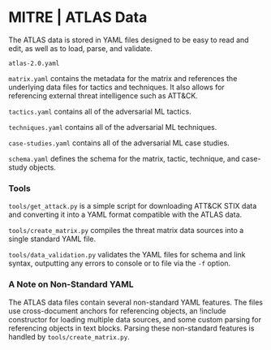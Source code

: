 # MITRE | ATLAS Data

The ATLAS data is stored in YAML files designed to be easy to read and edit, as well as to load, parse, and validate.

`atlas-2.0.yaml`

`matrix.yaml` contains the metadata for the matrix and references the underlying data files for tactics and techniques.
It also allows for referencing external threat intelligence such as ATT&CK.

`tactics.yaml` contains all of the adversarial ML tactics.

`techniques.yaml` contains all of the adversarial ML techniques.

`case-studies.yaml` contains all of the adversarial ML case studies.

`schema.yaml` defines the schema for the matrix, tactic, technique, and case-study objects.

### Tools

`tools/get_attack.py` is a simple script for downloading ATT&CK STIX data and converting it into a YAML format compatible with the ATLAS data.

`tools/create_matrix.py` compiles the threat matrix data sources into a single standard YAML file.

`tools/data_validation.py` validates the YAML files for schema and link syntax, outputting any errors to console or to file via the `-f` option.

### A Note on Non-Standard YAML

The ATLAS data files contain several non-standard YAML features.
The files use cross-document anchors for referencing objects, an !include constructor for loading multiple data sources, and some custom parsing for referencing objects in text blocks.
Parsing these non-standard features is handled by `tools/create_matrix.py`.
